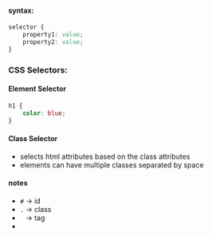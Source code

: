#### syntax:
```css
selector {
    property1: value;
    property2: value;
}
```

### CSS Selectors:
#### Element Selector
```css
h1 {
    color: blue;
}
```
#### Class Selector
- selects html attributes based on the class attributes
- elements can have multiple classes separated by space


#### notes
- `#` -> id
- `.` -> class
- ` ` -> tag
- 